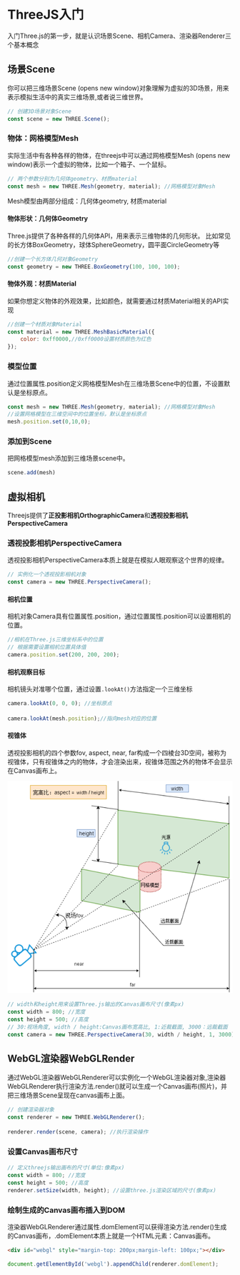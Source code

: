 # ThreeJS入门

入门Three.js的第一步，就是认识场景Scene、相机Camera、渲染器Renderer三个基本概念

## 场景Scene
你可以把三维场景Scene (opens new window)对象理解为虚拟的3D场景，用来表示模拟生活中的真实三维场景,或者说三维世界。

```js
// 创建3D场景对象Scene
const scene = new THREE.Scene();
```

### 物体：网格模型Mesh
实际生活中有各种各样的物体，在threejs中可以通过网格模型Mesh (opens new window)表示一个虚拟的物体，比如一个箱子、一个鼠标。

```js
// 两个参数分别为几何体geometry、材质material
const mesh = new THREE.Mesh(geometry, material); //网格模型对象Mesh
```
Mesh模型由两部分组成：几何体geometry, 材质material
#### 物体形状：几何体Geometry
Three.js提供了各种各样的几何体API，用来表示三维物体的几何形状。
比如常见的长方体BoxGeometry，球体SphereGeometry，圆平面CircleGeometry等
```js
//创建一个长方体几何对象Geometry
const geometry = new THREE.BoxGeometry(100, 100, 100); 
```
#### 物体外观：材质Material
如果你想定义物体的外观效果，比如颜色，就需要通过材质Material相关的API实现
```js
//创建一个材质对象Material
const material = new THREE.MeshBasicMaterial({
    color: 0xff0000,//0xff0000设置材质颜色为红色
}); 
```

### 模型位置
通过位置属性.position定义网格模型Mesh在三维场景Scene中的位置，不设置默认是坐标原点。
```js
const mesh = new THREE.Mesh(geometry, material); //网格模型对象Mesh
//设置网格模型在三维空间中的位置坐标，默认是坐标原点
mesh.position.set(0,10,0);
```

### 添加到Scene
把网格模型mesh添加到三维场景scene中。
```js
scene.add(mesh)
```
## 虚拟相机

Threejs提供了**正投影相机OrthographicCamera**和**透视投影相机PerspectiveCamera**
### 透视投影相机PerspectiveCamera
透视投影相机PerspectiveCamera本质上就是在模拟人眼观察这个世界的规律。
```js
// 实例化一个透视投影相机对象
const camera = new THREE.PerspectiveCamera();
```

#### 相机位置
相机对象Camera具有位置属性.position，通过位置属性.position可以设置相机的位置。
```js
//相机在Three.js三维坐标系中的位置
// 根据需要设置相机位置具体值
camera.position.set(200, 200, 200); 
```

#### 相机观察目标
相机镜头对准哪个位置，通过设置`.lookAt()`方法指定一个三维坐标
```js
camera.lookAt(0, 0, 0); //坐标原点

camera.lookAt(mesh.position);//指向mesh对应的位置
```

#### 视锥体
透视投影相机的四个参数fov, aspect, near, far构成一个四棱台3D空间，被称为视锥体，只有视锥体之内的物体，才会渲染出来，视锥体范围之外的物体不会显示在Canvas画布上。

![视锥体](./images/camera.png)

```js
// width和height用来设置Three.js输出的Canvas画布尺寸(像素px)
const width = 800; //宽度
const height = 500; //高度
// 30:视场角度, width / height:Canvas画布宽高比, 1:近裁截面, 3000：远裁截面
const camera = new THREE.PerspectiveCamera(30, width / height, 1, 3000);
```

## WebGL渲染器WebGLRender
通过WebGL渲染器WebGLRenderer可以实例化一个WebGL渲染器对象,渲染器WebGLRenderer执行渲染方法.render()就可以生成一个Canvas画布(照片)，并把三维场景Scene呈现在canvas画布上面。
```js
// 创建渲染器对象
const renderer = new THREE.WebGLRenderer();

renderer.render(scene, camera); //执行渲染操作
```

### 设置Canvas画布尺寸
```js
// 定义threejs输出画布的尺寸(单位:像素px)
const width = 800; //宽度
const height = 500; //高度
renderer.setSize(width, height); //设置three.js渲染区域的尺寸(像素px)
```

### 绘制生成的Canvas画布插入到DOM
渲染器WebGLRenderer通过属性.domElement可以获得渲染方法.render()生成的Canvas画布，.domElement本质上就是一个HTML元素：Canvas画布。
```html
<div id="webgl" style="margin-top: 200px;margin-left: 100px;"></div>
```

```js
document.getElementById('webgl').appendChild(renderer.domElement);
```